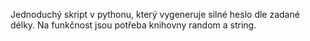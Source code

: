 Jednoduchý skript v pythonu, který vygeneruje silné heslo dle zadané délky.
Na funkčnost jsou potřeba knihovny random a string.
